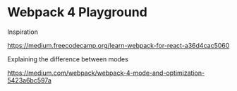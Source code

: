 # Webpack 4 Playground


Inspiration

https://medium.freecodecamp.org/learn-webpack-for-react-a36d4cac5060

Explaining the difference between modes

https://medium.com/webpack/webpack-4-mode-and-optimization-5423a6bc597a